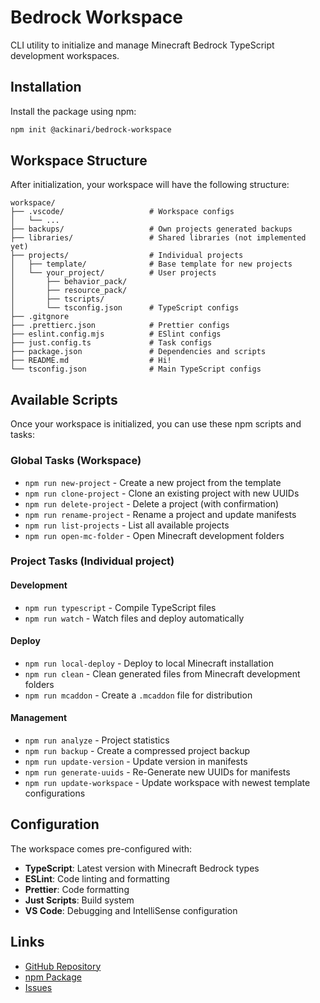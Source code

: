 # Bedrock Workspace

CLI utility to initialize and manage Minecraft Bedrock TypeScript development workspaces.

## Installation

Install the package using npm:

```bash
npm init @ackinari/bedrock-workspace
```

## Workspace Structure

After initialization, your workspace will have the following structure:

```
workspace/
├── .vscode/                   # Workspace configs
│   └── ...
├── backups/                   # Own projects generated backups
├── libraries/                 # Shared libraries (not implemented yet)
├── projects/                  # Individual projects
│   ├── template/              # Base template for new projects
│   └── your_project/          # User projects
│       ├── behavior_pack/
│       ├── resource_pack/
│       ├── tscripts/
│       └── tsconfig.json      # TypeScript configs
├── .gitgnore
├── .prettierc.json            # Prettier configs
├── eslint.config.mjs          # ESlint configs
├── just.config.ts             # Task configs
├── package.json               # Dependencies and scripts
├── README.md                  # Hi!
└── tsconfig.json              # Main TypeScript configs
```

## Available Scripts

Once your workspace is initialized, you can use these npm scripts and tasks:

### Global Tasks (Workspace)
- `npm run new-project` - Create a new project from the template
- `npm run clone-project` - Clone an existing project with new UUIDs
- `npm run delete-project` - Delete a project (with confirmation)
- `npm run rename-project` - Rename a project and update manifests
- `npm run list-projects` - List all available projects
- `npm run open-mc-folder` - Open Minecraft development folders

### Project Tasks (Individual project)
#### Development
- `npm run typescript` - Compile TypeScript files
- `npm run watch` - Watch files and deploy automatically

#### Deploy
- `npm run local-deploy` - Deploy to local Minecraft installation
- `npm run clean` - Clean generated files from Minecraft development folders
- `npm run mcaddon` - Create a `.mcaddon` file for distribution

#### Management
- `npm run analyze` - Project statistics
- `npm run backup` - Create a compressed project backup
- `npm run update-version` - Update version in manifests
- `npm run generate-uuids` - Re-Generate new UUIDs for manifests
- `npm run update-workspace` - Update workspace with newest template configurations

## Configuration

The workspace comes pre-configured with:

- **TypeScript**: Latest version with Minecraft Bedrock types
- **ESLint**: Code linting and formatting
- **Prettier**: Code formatting
- **Just Scripts**: Build system
- **VS Code**: Debugging and IntelliSense configuration

## Links

- [GitHub Repository](https://github.com/ackinari/bedrock-workspace)
- [npm Package](https://www.npmjs.com/package/@ackinari/create-bedrock-workspace)
- [Issues](https://github.com/ackinari/bedrock-workspace/issues)
